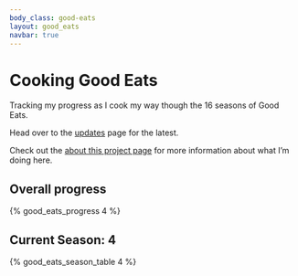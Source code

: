 ```yaml
---
body_class: good-eats
layout: good_eats
navbar: true
---
```


# Cooking Good Eats

Tracking my progress as I cook my way though the 16 seasons of Good
Eats.

Head over to the [updates](updates.html) page for the latest.

Check out the [about this project page](about.html) for more information
about what I’m doing here.

## Overall progress

{% good_eats_progress 4 %}

## Current Season: 4

{% good_eats_season_table 4 %}

<script type="text/javascript">
    $(function() {
        $('.main table').tablesorter();
    });
</script>
